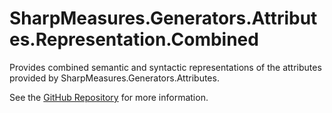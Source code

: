 # SharpMeasures.Generators.Attributes.Representation.Combined

Provides combined semantic and syntactic representations of the attributes provided by SharpMeasures.Generators.Attributes.

See the [GitHub Repository](https://github.com/SharpMeasures/sharp-measures-generators) for more information.